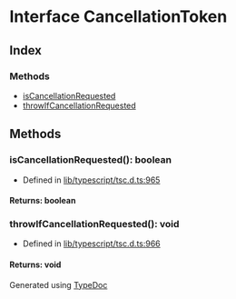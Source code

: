# Interface CancellationToken


## Index

### Methods
* [isCancellationRequested](ts.cancellationtoken.md#iscancellationrequested)
* [throwIfCancellationRequested](ts.cancellationtoken.md#throwifcancellationrequested)

## Methods

### isCancellationRequested(): boolean
  
* Defined in [lib/typescript/tsc.d.ts:965](https://github.com/kimamula/typedoc/blob/HEAD/src/lib/typescript/tsc.d.ts#L965)

#### Returns: boolean

### throwIfCancellationRequested(): void
  
* Defined in [lib/typescript/tsc.d.ts:966](https://github.com/kimamula/typedoc/blob/HEAD/src/lib/typescript/tsc.d.ts#L966)

#### Returns: void


Generated using [TypeDoc](http://typedoc.io)
